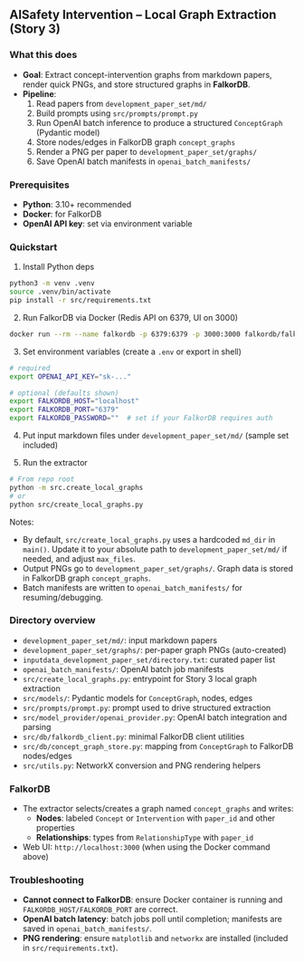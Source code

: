 ## AISafety Intervention – Local Graph Extraction (Story 3)

### What this does
- **Goal**: Extract concept-intervention graphs from markdown papers, render quick PNGs, and store structured graphs in **FalkorDB**.
- **Pipeline**:
  1. Read papers from `development_paper_set/md/`
  2. Build prompts using `src/prompts/prompt.py`
  3. Run OpenAI batch inference to produce a structured `ConceptGraph` (Pydantic model)
  4. Store nodes/edges in FalkorDB graph `concept_graphs`
  5. Render a PNG per paper to `development_paper_set/graphs/`
  6. Save OpenAI batch manifests in `openai_batch_manifests/`

### Prerequisites
- **Python**: 3.10+ recommended
- **Docker**: for FalkorDB
- **OpenAI API key**: set via environment variable

### Quickstart
1) Install Python deps

```bash
python3 -m venv .venv
source .venv/bin/activate
pip install -r src/requirements.txt
```

2) Run FalkorDB via Docker (Redis API on 6379, UI on 3000)

```bash
docker run --rm --name falkordb -p 6379:6379 -p 3000:3000 falkordb/falkordb
```

3) Set environment variables (create a `.env` or export in shell)

```bash
# required
export OPENAI_API_KEY="sk-..."

# optional (defaults shown)
export FALKORDB_HOST="localhost"
export FALKORDB_PORT="6379"
export FALKORDB_PASSWORD=""  # set if your FalkorDB requires auth
```

4) Put input markdown files under `development_paper_set/md/` (sample set included)

5) Run the extractor

```bash
# From repo root
python -m src.create_local_graphs
# or
python src/create_local_graphs.py
```

Notes:
- By default, `src/create_local_graphs.py` uses a hardcoded `md_dir` in `main()`. Update it to your absolute path to `development_paper_set/md/` if needed, and adjust `max_files`.
- Output PNGs go to `development_paper_set/graphs/`. Graph data is stored in FalkorDB graph `concept_graphs`.
- Batch manifests are written to `openai_batch_manifests/` for resuming/debugging.

### Directory overview
- `development_paper_set/md/`: input markdown papers
- `development_paper_set/graphs/`: per-paper graph PNGs (auto-created)
- `inputdata_development_paper_set/directory.txt`: curated paper list
- `openai_batch_manifests/`: OpenAI batch job manifests
- `src/create_local_graphs.py`: entrypoint for Story 3 local graph extraction
- `src/models/`: Pydantic models for `ConceptGraph`, nodes, edges
- `src/prompts/prompt.py`: prompt used to drive structured extraction
- `src/model_provider/openai_provider.py`: OpenAI batch integration and parsing
- `src/db/falkordb_client.py`: minimal FalkorDB client utilities
- `src/db/concept_graph_store.py`: mapping from `ConceptGraph` to FalkorDB nodes/edges
- `src/utils.py`: NetworkX conversion and PNG rendering helpers

### FalkorDB
- The extractor selects/creates a graph named `concept_graphs` and writes:
  - **Nodes**: labeled `Concept` or `Intervention` with `paper_id` and other properties
  - **Relationships**: types from `RelationshipType` with `paper_id`
- Web UI: `http://localhost:3000` (when using the Docker command above)

### Troubleshooting
- **Cannot connect to FalkorDB**: ensure Docker container is running and `FALKORDB_HOST/FALKORDB_PORT` are correct.
- **OpenAI batch latency**: batch jobs poll until completion; manifests are saved in `openai_batch_manifests/`.
- **PNG rendering**: ensure `matplotlib` and `networkx` are installed (included in `src/requirements.txt`).


